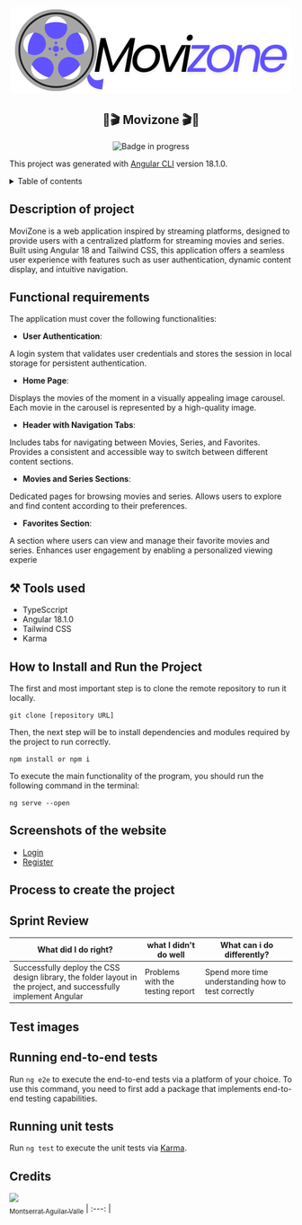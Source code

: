<div align="center">

![MovieZone Logo](/public/assets/logoInvertido.png)

## 🍿🎬 Movizone 🎬🍿

![Badge in progress](https://img.shields.io/badge/STATUS-INPROGRESS-orange)

</div>

This project was generated with [Angular CLI](https://github.com/angular/angular-cli) version 18.1.0.

<details>
<summary>Table of contents</summary>

- [Description of project](#description-of-project)
- [Functional Requirements](#functional-requirements)
  - [Tools used](#tools-used)
- [How to Install and Run the Project](#how-to-install-and-run-the-project)
- [Screenshots of the website](#screenshots-of-the-website)
- [Process to create the project](#process-to-create-the-project)
- [Sprint Review](#sprint-review)
- [Test Images](#test-images)
- [Credits](#credits)

</details>

## Description of project

MoviZone is a web application inspired by streaming platforms, designed to provide users with a centralized platform for streaming movies and series. Built using Angular 18 and Tailwind CSS, this application offers a seamless user experience with features such as user authentication, dynamic content display, and intuitive navigation.

## Functional requirements

The application must cover the following functionalities:

- **User Authentication**:

A login system that validates user credentials and stores the session in local storage for persistent authentication.

- **Home Page**:

Displays the movies of the moment in a visually appealing image carousel.
Each movie in the carousel is represented by a high-quality image.

- **Header with Navigation Tabs**:

Includes tabs for navigating between Movies, Series, and Favorites.
Provides a consistent and accessible way to switch between different content sections.

- **Movies and Series Sections**:

Dedicated pages for browsing movies and series.
Allows users to explore and find content according to their preferences.

- **Favorites Section**:

A section where users can view and manage their favorite movies and series.
Enhances user engagement by enabling a personalized viewing experie

## ⚒️ Tools used

- TypeSccript
- Angular 18.1.0
- Tailwind CSS
- Karma

## How to Install and Run the Project

The first and most important step is to clone the remote repository to run it locally.

```
git clone [repository URL]
```

Then, the next step will be to install dependencies and modules required by the project to run correctly.

```
npm install or npm i
```

To execute the main functionality of the program, you should run the following command in the terminal:

```
ng serve --open
```

## Screenshots of the website

- [Login](/public/assets/login.png)
- [Register](/public/assets/register.png)

## Process to create the project

## Sprint Review

| What did I do right?                                                                                             | what I didn't do well            | What can i do differently?                          |
| ---------------------------------------------------------------------------------------------------------------- | -------------------------------- | --------------------------------------------------- |
| Successfully deploy the CSS design library, the folder layout in the project, and successfully implement Angular | Problems with the testing report | Spend more time understanding how to test correctly |

## Test images

## Running end-to-end tests

Run `ng e2e` to execute the end-to-end tests via a platform of your choice. To use this command, you need to first add a package that implements end-to-end testing capabilities.

## Running unit tests

Run `ng test` to execute the unit tests via [Karma](https://karma-runner.github.io).

## Credits

[<img src="https://avatars.githubusercontent.com/u/116055107?v=4" width=115><br><sub>Montserrat Aguilar Valle</sub>](https://github.com/montsegv-2)
| :---: |
